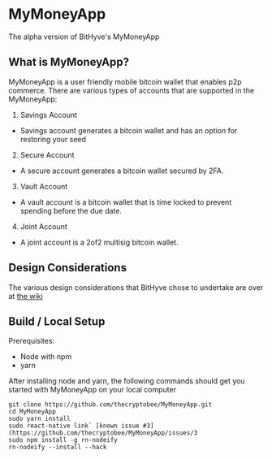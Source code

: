 # MyMoneyApp

The alpha version of BitHyve's MyMoneyApp

## What is MyMoneyApp?

MyMoneyApp is a user friendly mobile bitcoin wallet that enables p2p commerce. There are various types of accounts that are supported in the MyMoneyApp:

1.  Savings Account
  -   Savings account generates a bitcoin wallet and has an option for restoring your seed

2.  Secure Account
  -   A secure account generates a bitcoin wallet secured by 2FA.

3.  Vault Account
  -   A vault account is a bitcoin wallet that is time locked to prevent spending before the due date.

4.  Joint Account
  -   A joint account is a 2of2 multisig bitcoin wallet.

## Design Considerations

The various design considerations that BitHyve chose to undertake are over at [the wiki](https://github.com/thecryptobee/MyMoneyApp/wiki/Design-Considerations)

## Build / Local Setup

Prerequisites:

-   Node with npm
-   yarn

After installing node and yarn, the following commands should get you started with MyMoneyApp on your local computer
```
git clone https://github.com/thecryptobee/MyMoneyApp.git
cd MyMoneyApp
sudo yarn install
sudo react-native link` [known issue #3](https://github.com/thecryptobee/MyMoneyApp/issues/3
sudo npm install -g rn-nodeify
rn-nodeify --install --hack
```
